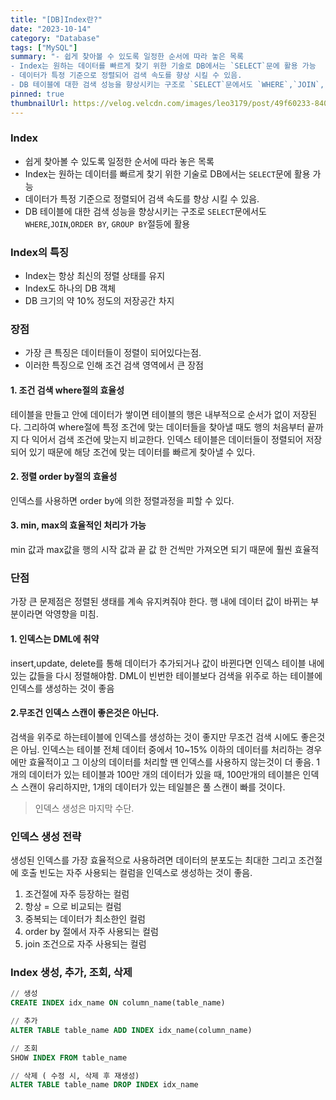 ```yaml
---
title: "[DB]Index란?"
date: "2023-10-14"
category: "Database"
tags: ["MySQL"]
summary: "- 쉽게 찾아볼 수 있도록 일정한 순서에 따라 놓은 목록
- Index는 원하는 데이터를 빠르게 찾기 위한 기술로 DB에서는 `SELECT`문에 활용 가능
- 데이터가 특정 기준으로 정렬되어 검색 속도를 향상 시킬 수 있음.
- DB 테이블에 대한 검색 성능을 향상시키는 구조로 `SELECT`문에서도 `WHERE`,`JOIN`,`ORDER BY`, `GROUP BY`절등에 활용"
pinned: true
thumbnailUrl: https://velog.velcdn.com/images/leo3179/post/49f60233-840e-435d-a175-2d63d725c403/image.png
---
```


### Index

- 쉽게 찾아볼 수 있도록 일정한 순서에 따라 놓은 목록
- Index는 원하는 데이터를 빠르게 찾기 위한 기술로 DB에서는 `SELECT`문에 활용 가능
- 데이터가 특정 기준으로 정렬되어 검색 속도를 향상 시킬 수 있음.
- DB 테이블에 대한 검색 성능을 향상시키는 구조로 `SELECT`문에서도 `WHERE`,`JOIN`,`ORDER BY`, `GROUP BY`절등에 활용

### Index의 특징

- Index는 항상 최신의 정렬 상태를 유지
- Index도 하나의 DB 객체
- DB 크기의 약 10% 정도의 저장공간 차지

### 장점

- 가장 큰 특징은 데이터들이 정렬이 되어있다는점.
- 이러한 특징으로 인해 조건 검색 영역에서 큰 장점

#### 1. 조건 검색 where절의 효율성

테이블을 만들고 안에 데이터가 쌓이면 테이블의 행은 내부적으로 순서가 없이 저장된다.
그리하여 where절에 특정 조건에 맞는 데이터들을 찾아낼 때도 행의 처음부터 끝까지 다 익어서 검색 조건에 맞는지 비교한다.
인덱스 테이블은 데이터들이 정렬되어 저장되어 있기 때문에 해당 조건에 맞는 데이터를 빠르게 찾아낼 수 있다.

#### 2. 정렬 order by절의 효율성

인덱스를 사용하면 order by에 의한 정렬과정을 피할 수 있다.

#### 3. min, max의 효율적인 처리가 가능

min 값과 max값을 행의 시작 값과 끝 값 한 건씩만 가져오면 되기 때문에 훨씬 효율적

### 단점

가장 큰 문제점은 정렬된 생태를 계속 유지켜줘야 한다. 행 내에 데이터 값이 바뀌는 부분이라면 악영향을 미침.

#### 1. 인덱스는 DML에 취약

insert,update, delete를 통해 데이터가 추가되거나 값이 바뀐다면 인덱스 테이블 내에 있는 값들을 다시 정렬해야함. DML이 빈번한 테이블보다 검색을 위주로 하는 테이블에 인덱스를 생성하는 것이 좋음

#### 2.무조건 인덱스 스캔이 좋은것은 아닌다.

검색을 위주로 하는테이블에 인덱스를 생성하는 것이 좋지만 무조건 검색 시에도 좋은것은 아님.
인덱스는 테이블 전체 데이터 중에서 10~15% 이하의 데이터를 처리하는 경우에만 효율적이고
그 이상의 데이터를 처리할 땐 인덱스를 사용하지 않는것이 더 좋음.
1개의 데이터가 있는 테이블과 100만 개의 데이터가 있을 때, 100만개의 테이블은 인덱스 스캔이 유리하지만, 1개의 데이터가 있는 테일블은 풀 스캔이 빠를 것이다.

> 인덱스 생성은 마지막 수단.

### 인덱스 생성 전략

생성된 인덱스를 가장 효율적으로 사용하려면 데이터의 분포도는 최대한 그리고 조건절에 호출 빈도는 자주 사용되는 컬럼을 인덱스로 생성하는 것이 좋음.

1. 조건절에 자주 등장하는 컬럼
2. 항상 = 으로 비교되는 컬럼
3. 중복되는 데이터가 최소한인 컬럼
4. order by 절에서 자주 사용되는 컬럼
5. join 조건으로 자주 사용되는 컬럼

### Index 생성, 추가, 조회, 삭제

```sql
// 생성
CREATE INDEX idx_name ON column_name(table_name)

// 추가
ALTER TABLE table_name ADD INDEX idx_name(column_name)

// 조회
SHOW INDEX FROM table_name

// 삭제 ( 수정 시, 삭제 후 재생성)
ALTER TABLE table_name DROP INDEX idx_name
```
